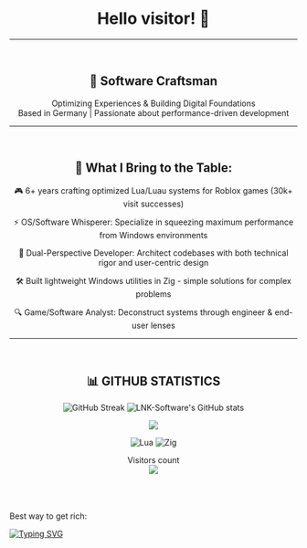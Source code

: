 
# <div align="center"> Hello visitor! :wave: </div>
---
<br />

## <div align="center"> 🚀 Software Craftsman </div>
<div align="center"> Optimizing Experiences & Building Digital Foundations </div>
<div align="center"> Based in Germany | Passionate about performance-driven development </div>

---

<br />

## <div align="center"> 🔨 What I Bring to the Table: </div>
<div align="center">
  
  🎮 6+ years crafting optimized Lua/Luau systems for Roblox games (30k+ visit successes)
  
  ⚡ OS/Software Whisperer: Specialize in squeezing maximum performance from Windows environments
  
  🧠 Dual-Perspective Developer: Architect codebases with both technical rigor and user-centric design
  
  🛠️ Built lightweight Windows utilities in Zig - simple solutions for complex problems
  
  🔍 Game/Software Analyst: Deconstruct systems through engineer & end-user lenses
  
</div>

---

<br />

## <div align="center"> 📊 GITHUB STATISTICS </div>

<p align="center">
  <img src="https://github-readme-streak-stats.herokuapp.com?user=LNK-Software&theme=transparent&border_radius=10&date_format=j%20M%5B%20Y%5D&mode=weekly&card_width=600&card_height=200&stroke=0068EB" alt="GitHub Streak" />
  <img src="https://github-readme-stats.vercel.app/api?username=LNK-Software&show_icons=true&theme=transparent" alt="LNK-Software's GitHub stats" />
</p>

<div align="center">
</div>

<div align="center">
  <a href="https://github.com/LNK-Software/LNK-Software">
    <img align="center" src="https://github-readme-stats.vercel.app/api/top-langs/?username=LNK-Software&hide=java,html,tex&title_color=ffffff&text_color=c9cacc&icon_color=2bbc8a&bg_color=1d1f21&langs_count=3" />
  </a>
</div>

<p align="center">
  <img src="https://img.shields.io/badge/Lua-11111C?style=for-the-badge&logo=lua&logoColor=white" alt="Lua" />
  <img src="https://img.shields.io/badge/Zig-11111C?style=for-the-badge&logo=zig&logoColor=F7DF1E" alt="Zig" />
</p>


<p align="center"> 
  Visitors count<br>
  <img src="https://profile-counter.glitch.me/LNK-Software/count.svg" />
</p>

<br />

<br />

<br />

<div align="left">
  Best way to get rich:
</div>

  [![Typing SVG](https://readme-typing-svg.demolab.com?pause=700&color=F70000&center=false&vCenter=false&width=450&lines=...;ERROR+404)](https://git.io/typing-svg)
